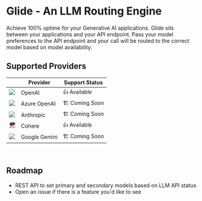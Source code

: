 # Glide - An LLM Routing Engine
Achieve 100% uptime for your Generative AI applications. Glide sits between your applications and your API endpoint. Pass your model preferences to the API endpoint and your call will be routed to the correct model based on model availability.



## Supported Providers

|| Provider  | Support Status
|---|---|---|
| <img src="docs/images/openai.png" width=18 />| OpenAI | 👍 Available  | "/chat" |
| <img src="docs/images/azure.png" width=18>| Azure OpenAI | 🏗️ Coming Soon  |
| <img src="docs/images/anthropic.png" width=18>| Anthropic  | 🏗️ Coming Soon  |
| <img src="docs/images/cohere.png" width=18>| Cohere  | 👍 Available | "/chat" |
| <img src="docs/images/bard.png" width=18>| Google Gemini  | 🏗️ Coming Soon  |

<br />

## Roadmap

- REST API to set primary and secondary models based on LLM API status
- Open an issue if there is a feature you'd like to see

